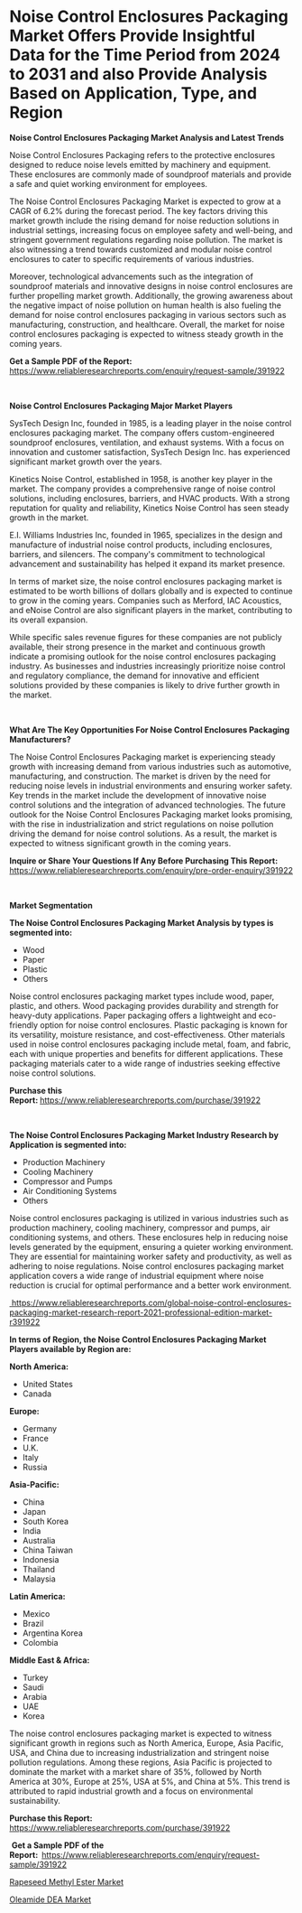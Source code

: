 <p><h1>Noise Control Enclosures Packaging Market Offers Provide Insightful Data for the Time Period from 2024 to 2031 and also Provide Analysis Based on Application, Type, and Region</h1></p><p><strong>Noise Control Enclosures Packaging Market Analysis and Latest Trends</strong></p>
<p><p>Noise Control Enclosures Packaging refers to the protective enclosures designed to reduce noise levels emitted by machinery and equipment. These enclosures are commonly made of soundproof materials and provide a safe and quiet working environment for employees.</p><p>The Noise Control Enclosures Packaging Market is expected to grow at a CAGR of 6.2% during the forecast period. The key factors driving this market growth include the rising demand for noise reduction solutions in industrial settings, increasing focus on employee safety and well-being, and stringent government regulations regarding noise pollution. The market is also witnessing a trend towards customized and modular noise control enclosures to cater to specific requirements of various industries.</p><p>Moreover, technological advancements such as the integration of soundproof materials and innovative designs in noise control enclosures are further propelling market growth. Additionally, the growing awareness about the negative impact of noise pollution on human health is also fueling the demand for noise control enclosures packaging in various sectors such as manufacturing, construction, and healthcare. Overall, the market for noise control enclosures packaging is expected to witness steady growth in the coming years.</p></p>
<p><strong>Get a Sample PDF of the Report:&nbsp;</strong> <a href="https://www.reliableresearchreports.com/enquiry/request-sample/391922">https://www.reliableresearchreports.com/enquiry/request-sample/391922</a></p>
<p>&nbsp;</p>
<p><strong>Noise Control Enclosures Packaging Major Market Players</strong></p>
<p><p>SysTech Design Inc, founded in 1985, is a leading player in the noise control enclosures packaging market. The company offers custom-engineered soundproof enclosures, ventilation, and exhaust systems. With a focus on innovation and customer satisfaction, SysTech Design Inc. has experienced significant market growth over the years.</p><p>Kinetics Noise Control, established in 1958, is another key player in the market. The company provides a comprehensive range of noise control solutions, including enclosures, barriers, and HVAC products. With a strong reputation for quality and reliability, Kinetics Noise Control has seen steady growth in the market.</p><p>E.I. Williams Industries Inc, founded in 1965, specializes in the design and manufacture of industrial noise control products, including enclosures, barriers, and silencers. The company's commitment to technological advancement and sustainability has helped it expand its market presence.</p><p>In terms of market size, the noise control enclosures packaging market is estimated to be worth billions of dollars globally and is expected to continue to grow in the coming years. Companies such as Merford, IAC Acoustics, and eNoise Control are also significant players in the market, contributing to its overall expansion.</p><p>While specific sales revenue figures for these companies are not publicly available, their strong presence in the market and continuous growth indicate a promising outlook for the noise control enclosures packaging industry. As businesses and industries increasingly prioritize noise control and regulatory compliance, the demand for innovative and efficient solutions provided by these companies is likely to drive further growth in the market.</p></p>
<p>&nbsp;</p>
<p><strong>What Are The Key Opportunities For Noise Control Enclosures Packaging Manufacturers?</strong></p>
<p><p>The Noise Control Enclosures Packaging market is experiencing steady growth with increasing demand from various industries such as automotive, manufacturing, and construction. The market is driven by the need for reducing noise levels in industrial environments and ensuring worker safety. Key trends in the market include the development of innovative noise control solutions and the integration of advanced technologies. The future outlook for the Noise Control Enclosures Packaging market looks promising, with the rise in industrialization and strict regulations on noise pollution driving the demand for noise control solutions. As a result, the market is expected to witness significant growth in the coming years.</p></p>
<p><strong>Inquire or Share Your Questions If Any Before Purchasing This Report:</strong> <a href="https://www.reliableresearchreports.com/enquiry/pre-order-enquiry/391922">https://www.reliableresearchreports.com/enquiry/pre-order-enquiry/391922</a></p>
<p>&nbsp;</p>
<p><strong>Market Segmentation</strong></p>
<p><strong>The Noise Control Enclosures Packaging Market Analysis by types is segmented into:</strong></p>
<p><ul><li>Wood</li><li>Paper</li><li>Plastic</li><li>Others</li></ul></p>
<p><p>Noise control enclosures packaging market types include wood, paper, plastic, and others. Wood packaging provides durability and strength for heavy-duty applications. Paper packaging offers a lightweight and eco-friendly option for noise control enclosures. Plastic packaging is known for its versatility, moisture resistance, and cost-effectiveness. Other materials used in noise control enclosures packaging include metal, foam, and fabric, each with unique properties and benefits for different applications. These packaging materials cater to a wide range of industries seeking effective noise control solutions.</p></p>
<p><strong>Purchase this Report:&nbsp;</strong><a href="https://www.reliableresearchreports.com/purchase/391922">https://www.reliableresearchreports.com/purchase/391922</a></p>
<p>&nbsp;</p>
<p><strong>The Noise Control Enclosures Packaging Market Industry Research by Application is segmented into:</strong></p>
<p><ul><li>Production Machinery</li><li>Cooling Machinery</li><li>Compressor and Pumps</li><li>Air Conditioning Systems</li><li>Others</li></ul></p>
<p><p>Noise control enclosures packaging is utilized in various industries such as production machinery, cooling machinery, compressor and pumps, air conditioning systems, and others. These enclosures help in reducing noise levels generated by the equipment, ensuring a quieter working environment. They are essential for maintaining worker safety and productivity, as well as adhering to noise regulations. Noise control enclosures packaging market application covers a wide range of industrial equipment where noise reduction is crucial for optimal performance and a better work environment.</p></p>
<p><a href="https://www.reliableresearchreports.com/global-noise-control-enclosures-packaging-market-research-report-2021-professional-edition-market-r391922">&nbsp;https://www.reliableresearchreports.com/global-noise-control-enclosures-packaging-market-research-report-2021-professional-edition-market-r391922</a></p>
<p><strong>In terms of Region, the Noise Control Enclosures Packaging Market Players available by Region are:</strong></p>
<p>
    <p> <strong> North America: </strong>
        <ul>
            <li>United States</li>
            <li>Canada</li>
        </ul>
        </p> 
    <p> <strong> Europe: </strong>
        <ul>
            <li>Germany</li>
            <li>France</li>
            <li>U.K.</li>
            <li>Italy</li>
            <li>Russia</li>
        </ul>
        </p> 
    <p> <strong> Asia-Pacific: </strong>
        <ul>
            <li>China</li>
            <li>Japan</li>
            <li>South Korea</li>
            <li>India</li>
            <li>Australia</li>
            <li>China Taiwan</li>
            <li>Indonesia</li>
            <li>Thailand</li>
            <li>Malaysia</li>
        </ul>
        </p> 
    <p> <strong> Latin America: </strong>
        <ul>
            <li>Mexico</li>
            <li>Brazil</li>
            <li>Argentina Korea</li>
            <li>Colombia</li>
        </ul>
        </p> 
    <p> <strong> Middle East & Africa: </strong>
        <ul>
            <li>Turkey</li>
            <li>Saudi</li>
            <li>Arabia</li>
            <li>UAE</li>
            <li>Korea</li>
        </ul>
    </p>
    </p>
<p><p>The noise control enclosures packaging market is expected to witness significant growth in regions such as North America, Europe, Asia Pacific, USA, and China due to increasing industrialization and stringent noise pollution regulations. Among these regions, Asia Pacific is projected to dominate the market with a market share of 35%, followed by North America at 30%, Europe at 25%, USA at 5%, and China at 5%. This trend is attributed to rapid industrial growth and a focus on environmental sustainability.</p></p>
<p><strong>Purchase this Report: </strong><a href="https://www.reliableresearchreports.com/purchase/391922">https://www.reliableresearchreports.com/purchase/391922</a></p>
<p>&nbsp;<strong>Get a Sample PDF of the Report:&nbsp;&nbsp;</strong><a href="https://www.reliableresearchreports.com/enquiry/request-sample/391922">https://www.reliableresearchreports.com/enquiry/request-sample/391922</a></p>
<p><strong></strong></p>
<p><p><a href="https://github.com/sifatuddin25/Market-Research-Report-List-1/blob/main/rapeseed-methyl-ester-market.md">Rapeseed Methyl Ester Market</a></p><p><a href="https://github.com/wrwgzwbr35/Market-Research-Report-List-1/blob/main/oleamide-dea-market.md">Oleamide DEA Market</a></p></p>